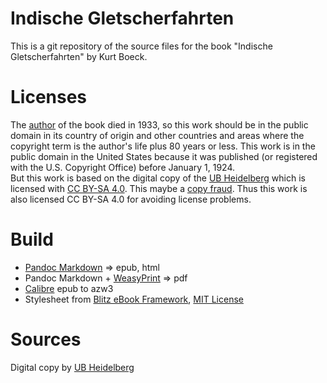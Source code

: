 # Indische Gletscherfahrten

This is a git repository of the source files for the book "Indische Gletscherfahrten" by Kurt Boeck.


# Licenses
The [author](https://de.wikipedia.org/wiki/Kurt_Boeck) of the book died in 1933,
so this work should be in the public domain in
its country of origin and other countries and areas where the
copyright term is the author's life plus 80 years or less.
This work is in the public domain in the United States because it was
published (or registered with the U.S. Copyright Office)
before January 1, 1924.
<br/>But this work is based on the digital copy of the  [UB Heidelberg](https://digi.ub.uni-heidelberg.de/diglit/boeck1900) which is licensed with [CC BY-SA 4.0](https://creativecommons.org/licenses/by-sa/4.0/deed.de).  This maybe a [copy fraud](https://en.wikipedia.org/wiki/Copyfraud).
Thus this work  is also licensed  CC BY-SA 4.0 for avoiding  license problems.

# Build
* [Pandoc Markdown](https://pandoc.org/MANUAL.html#pandocs-markdown) => epub, html
* Pandoc Markdown + [WeasyPrint](https://weasyprint.org/)  => pdf
* [Calibre](https://calibre-ebook.com/) epub to azw3
* Stylesheet from [Blitz eBook Framework](https://friendsofepub.github.io/Blitz/), [MIT License](https://github.com/FriendsOfEpub/Blitz/blob/master/LICENSE)

# Sources
Digital copy by [UB Heidelberg](https://digi.ub.uni-heidelberg.de/diglit/boeck1900)
